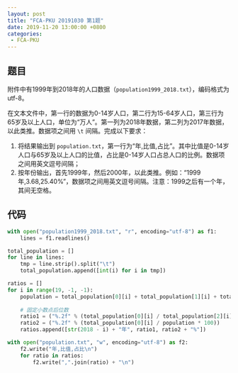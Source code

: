 ```yaml
---
layout: post
title: "FCA-PKU 20191030 第1题"
date: 2019-11-20 13:00:00 +0800
categories: 
 - FCA-PKU
---
```


## 题目

附件中有1999年到2018年的人口数据（`population1999_2018.txt`），编码格式为 utf-8。

<!-- more -->

在文本文件中，第一行的数据为0-14岁人口，第二行为15-64岁人口，第三行为65岁及以上人口，单位为“万人”。第一列为2018年数据，第二列为2017年数据，以此类推。数据项之间用 `\t` 间隔。完成以下要求：
1. 将结果输出到 `population.txt`，第一行为“年,比值,占比”。其中比值是0-14岁人口与65岁及以上人口的比值，占比是0-14岁人口占总人口的比例。数据项之间用英文逗号间隔；
2. 按年份输出，首先1999年，然后2000年，以此类推。例如：“1999年,3.68,25.40%”，数据项之间用英文逗号间隔。注意：1999之后有一个年，其间无空格。

## 代码

```python
with open("population1999_2018.txt", "r", encoding="utf-8") as f1:
    lines = f1.readlines()

total_population = []
for line in lines:
    tmp = line.strip().split("\t")
    total_population.append([int(i) for i in tmp])

ratios = []
for i in range(19, -1, -1):
    population = total_population[0][i] + total_population[1][i] + total_population[2][i]
    
    # 固定小数点后位数
    ratio1 = ("%.2f" % (total_population[0][i] / total_population[2][i]))
    ratio2 = ("%.2f" % (total_population[0][i] / population * 100))
    ratios.append([str(2018 - i) + "年", ratio1, ratio2 + "%"])

with open("population.txt", "w", encoding="utf-8") as f2:
    f2.write("年,比值,占比\n")
    for ratio in ratios:
        f2.write(",".join(ratio) + "\n")
```
